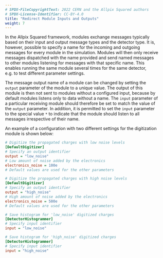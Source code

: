 ```yaml
---
# SPDX-FileCopyrightText: 2022 CERN and the Allpix Squared authors
# SPDX-License-Identifier: CC-BY-4.0
title: "Redirect Module Inputs and Outputs"
weight: 7
---
```


In the Allpix Squared framework, modules exchange messages typically based on their input and output message types and the
detector type. It is, however, possible to specify a name for the incoming and outgoing messages for every module in the
simulation. Modules will then only receive messages dispatched with the name provided and send named messages to other
modules listening for messages with that specific name. This enables running the same module several times for the same
detector, e.g. to test different parameter settings.

The message output name of a module can be changed by setting the `output` parameter of the module to a unique value. The
output of this module is then not sent to modules without a configured input, because by default modules listens only to data
without a name. The `input` parameter of a particular receiving module should therefore be set to match the value of the
`output` parameter. In addition, it is permitted to set the `input` parameter to the special value `*` to indicate that the
module should listen to all messages irrespective of their name.

An example of a configuration with two different settings for the digitization module is shown below:

```ini
# Digitize the propagated charges with low noise levels
[DefaultDigitizer]
# Specify an output identifier
output = "low_noise"
# Low amount of noise added by the electronics
electronics_noise = 100e
# Default values are used for the other parameters

# Digitize the propagated charges with high noise levels
[DefaultDigitizer]
# Specify an output identifier
output = "high_noise"
# High amount of noise added by the electronics
electronics_noise = 500e
# Default values are used for the other parameters

# Save histogram for 'low_noise' digitized charges
[DetectorHistogrammer]
# Specify input identifier
input = "low_noise"

# Save histogram for 'high_noise' digitized charges
[DetectorHistogrammer]
# Specify input identifier
input = "high_noise"
```
